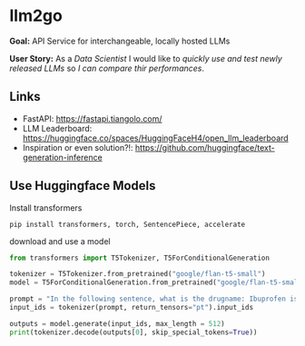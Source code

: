 # llm2go
**Goal:** API Service for interchangeable, locally hosted LLMs

**User Story:** As a *Data Scientist* I would like to *quickly use and test newly released LLMs* so *I can compare thir performances*.

## Links
- FastAPI: https://fastapi.tiangolo.com/
- LLM Leaderboard: https://huggingface.co/spaces/HuggingFaceH4/open_llm_leaderboard
- Inspiration or even solution?!: https://github.com/huggingface/text-generation-inference

## Use Huggingface Models
Install transformers
```
pip install transformers, torch, SentencePiece, accelerate
```
download and use a model
```python
from transformers import T5Tokenizer, T5ForConditionalGeneration

tokenizer = T5Tokenizer.from_pretrained("google/flan-t5-small")
model = T5ForConditionalGeneration.from_pretrained("google/flan-t5-small")

prompt = "In the following sentence, what is the drugname: Ibuprofen is well known to cause diarrhia."
input_ids = tokenizer(prompt, return_tensors="pt").input_ids

outputs = model.generate(input_ids, max_length = 512)
print(tokenizer.decode(outputs[0], skip_special_tokens=True))
```
